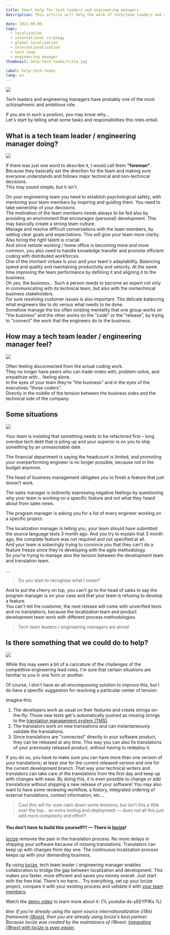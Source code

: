 ```yaml
---
title: Smart help for tech leaders and engineering managers
description: This article will help the work of tech/team leaders and engineering managers with a smart advice for the localization topic.

date: 2022-09-06
tags:
  - localization
  - international strategy
  - global localization
  - internationalization
  - tech lead
  - engineering manager
thumbnail: help-tech-leads/title.jpg

label: help-tech-leads
lang: en
---
```


![](title.jpg)

Tech leaders and engineering managers have probably one of the most schizophrenic and ambitious role.

If you are in such a position, you may know why...
<br />
Let's start by telling what some tasks and responsibilities this roles entail.

## What is a tech team leader / engineering manager doing?

![](foreman.jpg)

If there was just one word to describe it, I would call them **"foreman"**.
Because they basically set the direction for the team and making sure everyone understands and follows major technical and non-technical decisions.
<br />
This may sound simple, but it isn't.

On your engineering team you need to establish psychological safety, with mentoring your team members by inspiring and guiding them.
You need to take ownership of your decisions.
<br />
The motivation of the team members needs always to be fed also by providing an environment that encourages (personal) development. This may basically create a strong team culture.
<br />
Manage and resolve difficult conversations with the team members, by setting clear goals and expectations. This will give your team more clarity. Also hiring the right talent is crucial.
<br />
And since remote working / home office is becoming more and more common, you also need to handle knowledge transfer and promote efficient coding with distributed workforces.
<br />
One of the imortant virtues is your and your team's adaptability.
Balancing speed and quality and maintaining productivity and velocity.
At the same time improving the team performance by defining it and aligning it to the business.
<br />
Oh yes, the business... 
Such a person needs to become an expert not only in communicating with its technical team, but also with the nontechnical business stakeholders.
<br />
For sure resolving customer issues is also important.
The delicate balancing what engineers like to do versus what needs to be done.
<br />
Somehow manage the too often existing mentality that one group works on "the business" and the other works on the "code" or the "release", by trying to "connect" the work that the engineers do to the business.


## How may a tech team leader / engineering manager feel?

![](alone.jpg)

Often feeling disconnected from the actual coding work.
<br />
They no longer have peers who can trade-notes with, problem-solve, and empathize with... feeling alone.
<br />
In the eyes of your team they’re "the business" and in the eyes of the executives "those coders".
<br />
Directly in the middle of the tension between the business sides and the technical side of the company.


## Some situations <a name="situations"></a>

![](discuss.png)

Your team is insisting that something needs to be refactored first – long overdue tech debt that is piling up and your superior is on you to ship something by an unreasonable date.

The financial department is saying the headcount is limited, and promoting your overperforming engineer is no longer possible, because not in the budget anymore.

The head of business management obligates you to finish a feature that just doesn’t work.

The sales manager is indirectly expressing negative feelings by questioning why your team is working on a specific feature and not what they heard about from sales news.

The program manager is asking you for a list of every engineer working on a specific project.

The localization manager is telling you, your team should have submitted the source language texts 3 month ago. And you try to explain that 3 month ago, the complete feature was not required and not specified at all.
<br />
And your team is soberingly trying to convince you that they can't do a feature freeze since they're developing with the agile methodology.
<br />
So you're trying to manage also the tension between the development team and translation team.

...

>Do you start to recognize what I mean?

And to put the cherry on top, you can't go to the head of sales to say the program manager is on your case and that your team is refusing to develop a feature.
<br />
You can't tell the customer, the next release will come with unverified texts and no translations, because the localization team and product development team work with different process methodologies.

>Tech team leaders / engineering managers are alone!


## Is there something that we could do to help?

![](solution.jpg)

While this may seem a bit of a caricature of the challenges of the competitive engineering lead roles, I'm sure that certain situations are familiar to you in one form or another.

Of course, I don't have an all-encompassing solution to improve this, but I do have a specific suggestion for resolving a particular center of tension.

Imagine this:

1. The developers work as usual on their features and create strings on-the-fly. Those new texts get's automatically pushed as missing strings to the [translation management system (TMS)](../i18n-l10n-t9n-tms/#tms).
2. The translators work on new translations and can instantaneously validate the translations.
3. Since translations are "connected" directly to your software product, they can be released at any time. This way you can also fix translations of your previously released product, without having to redeploy it.

If you do so, you have to make sure you can have more than one version of your translations; at least one for the current released version and one for the current development branch. That way your technical writers and translators can take care of the translations from the first day and keep up with changes with ease. By doing this, it is even possible to change or add translations without shipping a new release of your software!
You may also want to have some reviewing workflow, a history, integrated ordering of external translations, context information, etc...

>Cool this will for sure calm down some tensions, but isn't this a little over the top... an extra tooling and deployment — does not all this just add more complexity and effort?

#### You don’t have to build this yourself!!! — There is [locize](https://locize.com)!

[locize](https://locize.com) removes the pain in the translation process. No more delays in shipping your software because of missing translations. Translators can keep up with changes from day one. The continuous localization process keeps up with your demanding business.

By using [locize](https://locize.com), tech team leader / engineering manager enables collaboration to bridge the gap between localization and development. This makes you faster, more efficient and saves you money overall. Just start with the free trial. There's no harm... Try everything, set up your locize project, compare it with your existing process and validate it with [your team members](/for-your-team.html).

Watch the [demo video](https://youtu.be/ds-yEEYP1Ks) to learn more about it:
{% youtube ds-yEEYP1Ks %}

*btw: If you're already using the open source internationalization (i18n) framework [i18next](https://www.i18next.com), then you are already using locize's best partner. Because locize was created by the maintainers of i18next. [Integrating i18next with locize is even easier.](/i18next.html#already-using-i18next)*
